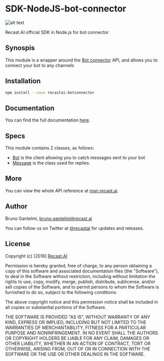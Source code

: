 # SDK-NodeJS-bot-connector

[logo]: https://camo.githubusercontent.com/619c851714395ac0957dd5a2bdf08dd4aefe0469/68747470733a2f2f63646e2e7265636173742e61692f626f742d636f6e6e6563746f722f626f742d636f6e6e6563746f722d6c6f676f2e706e67 "bot connector"

![alt text][logo]

Recast.AI official SDK in Node.js for bot connector

## Synospis

This module is a wrapper around the [Bot connector](https://botconnector.recast.ai) API, and allows you to connect your bot to any channels

## Installation

```bash
npm install --save recastai-botconnector
```

## Documentation

You can find the full documentation [here](https://github.com/RecastAI/SDK-NodeJS-bot-connector/wiki).

## Specs

This module contains 2 classes, as follows:

* [Bot](https://github.com/RecastAI/SDK-NodeJS-bot-connector/wiki/Class-Bot) is the client allowing you to catch messages sent to your bot
* [Message](https://github.com/RecastAI/SDK-NodeJS-bot-connector/wiki/Class-Message) is the class used for replies.

## More

You can view the whole API reference at [man.recast.ai](https://man.recast.ai).

## Author

Bruno Gantelmi, bruno.gantelmi@recast.ai

You can follow us on Twitter at [@recastai](https://twitter.com/recastai) for updates and releases.

## License

Copyright (c) [2016] [Recast.AI](https://recast.ai)

Permission is hereby granted, free of charge, to any person obtaining a copy
of this software and associated documentation files (the "Software"), to deal
in the Software without restriction, including without limitation the rights
to use, copy, modify, merge, publish, distribute, sublicense, and/or sell
copies of the Software, and to permit persons to whom the Software is
furnished to do so, subject to the following conditions:

The above copyright notice and this permission notice shall be included in all
copies or substantial portions of the Software.

THE SOFTWARE IS PROVIDED "AS IS", WITHOUT WARRANTY OF ANY KIND, EXPRESS OR
IMPLIED, INCLUDING BUT NOT LIMITED TO THE WARRANTIES OF MERCHANTABILITY,
FITNESS FOR A PARTICULAR PURPOSE AND NONINFRINGEMENT. IN NO EVENT SHALL THE
AUTHORS OR COPYRIGHT HOLDERS BE LIABLE FOR ANY CLAIM, DAMAGES OR OTHER
LIABILITY, WHETHER IN AN ACTION OF CONTRACT, TORT OR OTHERWISE, ARISING FROM,
OUT OF OR IN CONNECTION WITH THE SOFTWARE OR THE USE OR OTHER DEALINGS IN THE
SOFTWARE.
